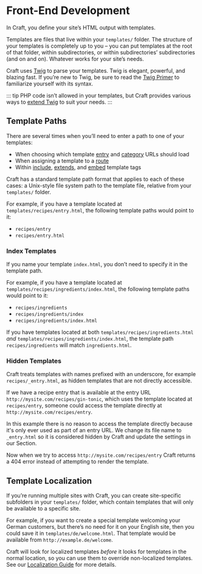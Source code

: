 # Front-End Development

In Craft, you define your site’s HTML output with templates.

Templates are files that live within your `templates/` folder. The structure of your templates is completely up to you – you can put templates at the root of that folder, within subdirectories, or within subdirectories’ subdirectories (and on and on). Whatever works for your site’s needs.

Craft uses [Twig](http://twig.sensiolabs.org/) to parse your templates. Twig is elegant, powerful, and blazing fast. If you’re new to Twig, be sure to read the [Twig Primer](twig-primer.md) to familiarize yourself with its syntax.

::: tip
PHP code isn’t allowed in your templates, but Craft provides various ways to [extend Twig](../extend/extending-twig.md) to suit your needs.
:::

## Template Paths

There are several times when you’ll need to enter a path to one of your templates:

* When choosing which template [entry](../sections-and-entries.md) and [category](../categories.md) URLs should load
* When assigning a template to a [route](../routing.md#dynamic-routes)
* Within [include](http://twig.sensiolabs.org/doc/tags/include.html), [extends](http://twig.sensiolabs.org/doc/tags/extends.html), and [embed](http://twig.sensiolabs.org/doc/tags/embed.html) template tags

Craft has a standard template path format that applies to each of these cases: a Unix-style file system path to the template file, relative from your `templates/` folder.

For example, if you have a template located at `templates/recipes/entry.html`, the following template paths would point to it:

* `recipes/entry`
* `recipes/entry.html`

### Index Templates

If you name your template `index.html`, you don’t need to specify it in the template path.

For example, if you have a template located at `templates/recipes/ingredients/index.html`, the following template paths would point to it:

* `recipes/ingredients`
* `recipes/ingredients/index`
* `recipes/ingredients/index.html`

If you have templates located at both `templates/recipes/ingredients.html` *and* `templates/recipes/ingredients/index.html`, the template path `recipes/ingredients` will match `ingredients.html`.


### Hidden Templates

Craft treats templates with names prefixed with an underscore, for example `recipes/_entry.html`, as hidden templates that are not directly accessible.

If we have a recipe entry that is available at the entry URL `http://mysite.com/recipes/gin-tonic`, which uses the template located at `recipes/entry`, someone could access the template directly at `http://mysite.com/recipes/entry`.

In this example there is no reason to access the template directly because it's only ever used as part of an entry URL. We change its file name to `_entry.html` so it is considered hidden by Craft and update the settings in our Section. 

Now when we try to access `http://mysite.com/recipes/entry` Craft returns a 404 error instead of attempting to render the template.

## Template Localization

If you’re running multiple sites with Craft, you can create site-specific subfolders in your `templates/` folder, which contain templates that will only be available to a specific site. 

For example, if you want to create a special template welcoming your German customers, but there’s no need for it on your English site, then you could save it in `templates/de/welcome.html`. That template would be available from `http://example.de/welcome`.

Craft will look for localized templates _before_ it looks for templates in the normal location, so you can use them to override non-localized templates. See our [Localization Guide](../localization.md) for more details.
